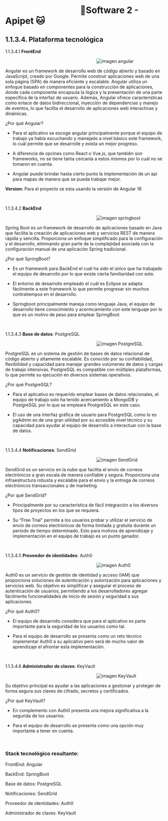 #  &nbsp;&nbsp;&nbsp;&nbsp;&nbsp;&nbsp;&nbsp;&nbsp;&nbsp;&nbsp;&nbsp;&nbsp;&nbsp;&nbsp;&nbsp;&nbsp;&nbsp;&nbsp;&nbsp;&nbsp;&nbsp;&nbsp;&nbsp;&nbsp;&nbsp;&nbsp;&nbsp;&nbsp;&nbsp;&nbsp;&nbsp;&nbsp;&nbsp;&nbsp;&nbsp;&nbsp;🐶Software 2 - Apipet 🐱  #


## 1.1.3.4. Plataforma tecnológica


1.1.3.4.1  **FrontEnd** 


&nbsp;&nbsp;&nbsp;&nbsp;&nbsp;&nbsp;&nbsp;&nbsp;&nbsp;&nbsp;&nbsp;&nbsp;&nbsp;&nbsp;&nbsp;&nbsp;&nbsp;&nbsp;&nbsp;&nbsp;&nbsp;&nbsp;&nbsp;&nbsp;&nbsp;&nbsp;&nbsp;&nbsp;&nbsp;&nbsp;&nbsp;&nbsp;&nbsp;&nbsp;&nbsp;&nbsp;&nbsp;&nbsp;&nbsp;&nbsp;&nbsp;&nbsp;&nbsp;&nbsp;&nbsp;&nbsp;&nbsp;&nbsp;&nbsp;&nbsp;&nbsp;&nbsp;&nbsp;&nbsp;&nbsp;&nbsp;&nbsp;&nbsp;&nbsp;&nbsp;&nbsp;&nbsp;&nbsp;&nbsp;&nbsp;&nbsp;&nbsp;&nbsp;&nbsp;&nbsp;&nbsp;&nbsp;&nbsp;&nbsp;![imagen angular](https://github.com/MiguelRiosT/ApipetDocumentacion/blob/main/Dise%C3%B1o%20alto%20nivel/Alternativa%20de%20soluci%C3%B3n/Plataforma%20tecnol%C3%B3gica/AngularLogo.png)

Angular es un framework de desarrollo web de código abierto y basado en JavaScript, creado por Google. Permite construir aplicaciones web de una sola página (SPA) de manera eficiente y escalable. Angular utiliza un enfoque basado en componentes para la construcción de aplicaciones, donde cada componente encapsula la lógica y la presentación de una parte específica de la interfaz de usuario. Además, Angular ofrece características como enlace de datos bidireccional, inyección de dependencias y manejo de eventos, lo que facilita el desarrollo de aplicaciones web interactivas y dinámicas.

¿Por qué Angular?

- Para el aplicativo se escoge angular principalmente porque el equipo de trabajo ya había escuchando y manejado a nivel básico este framework, lo cuál permite que se desarrolle y exista un mejor progreso.

- A diferencia de opcines como React o Vue.js, que también son frameworks, no se tiene tanta cercanía a estos mismos por lo cuál no se tomaron en cuenta.

- Angular puede brindar hasta cierto punto la implementación de un api para mapas de manera que se pueda trabajar mejor.

**Version:** Para el proyecto se esta usando la versión de Angular 16

<br>

1.1.3.4.2  **BackEnd**


&nbsp;&nbsp;&nbsp;&nbsp;&nbsp;&nbsp;&nbsp;&nbsp;&nbsp;&nbsp;&nbsp;&nbsp;&nbsp;&nbsp;&nbsp;&nbsp;&nbsp;&nbsp;&nbsp;&nbsp;&nbsp;&nbsp;&nbsp;&nbsp;&nbsp;&nbsp;&nbsp;&nbsp;&nbsp;&nbsp;&nbsp;&nbsp;&nbsp;&nbsp;&nbsp;&nbsp;&nbsp;&nbsp;&nbsp;&nbsp;&nbsp;&nbsp;&nbsp;&nbsp;&nbsp;&nbsp;&nbsp;&nbsp;&nbsp;&nbsp;&nbsp;&nbsp;&nbsp;&nbsp;&nbsp;&nbsp;&nbsp;&nbsp;&nbsp;&nbsp;&nbsp;&nbsp;&nbsp;&nbsp;&nbsp;&nbsp;&nbsp;&nbsp;&nbsp;&nbsp;&nbsp;&nbsp;&nbsp;&nbsp;![imagen springboot](https://github.com/MiguelRiosT/ApipetDocumentacion/blob/main/Dise%C3%B1o%20alto%20nivel/Alternativa%20de%20soluci%C3%B3n/Plataforma%20tecnol%C3%B3gica/SpringBootLogo.png)

Spring Boot es un framework de desarrollo de aplicaciones basado en Java que facilita la creación de aplicaciones web y servicios REST de manera rápida y sencilla. Proporciona un enfoque simplificado para la configuración y el desarrollo, eliminando gran parte de la complejidad asociada con la configuración manual de una aplicación Spring tradicional.

¿Por qué SpringBoot?

- Es un framework para BackEnd el cuál ha sido el único que ha trabajado el equipo de desarrollo por lo que existe cierta familiaridad con este.

- El entorno de desarrollo empleado el cuál es Eclipse se adapta fácilmente a este framework lo que permite progresar sin muchos contratiempos en el desarrollo.

- Springboot principalmente maneja como lenguaje Java, el equipo de desarrollo tiene conocimiento y acermcamiento con este lenguaje por lo que es un motivo de peso para emplear SpringBoot.

<br>

1.1.3.4.3  **Base de datos**: PostgreSQL 

&nbsp;&nbsp;&nbsp;&nbsp;&nbsp;&nbsp;&nbsp;&nbsp;&nbsp;&nbsp;&nbsp;&nbsp;&nbsp;&nbsp;&nbsp;&nbsp;&nbsp;&nbsp;&nbsp;&nbsp;&nbsp;&nbsp;&nbsp;&nbsp;&nbsp;&nbsp;&nbsp;&nbsp;&nbsp;&nbsp;&nbsp;&nbsp;&nbsp;&nbsp;&nbsp;&nbsp;&nbsp;&nbsp;&nbsp;&nbsp;&nbsp;&nbsp;&nbsp;&nbsp;&nbsp;&nbsp;&nbsp;&nbsp;&nbsp;&nbsp;&nbsp;&nbsp;&nbsp;&nbsp;&nbsp;&nbsp;&nbsp;&nbsp;&nbsp;&nbsp;&nbsp;&nbsp;&nbsp;&nbsp;&nbsp;&nbsp;&nbsp;&nbsp;&nbsp;&nbsp;&nbsp;&nbsp;&nbsp;&nbsp;![imagen PostgreSQL](https://github.com/MiguelRiosT/ApipetDocumentacion/blob/main/Dise%C3%B1o%20alto%20nivel/Alternativa%20de%20soluci%C3%B3n/Plataforma%20tecnol%C3%B3gica/PostgreSQLLogo.png)

PostgreSQL es un sistema de gestión de bases de datos relacional de código abierto y altamente escalable. Es conocido por su confiabilidad, flexibilidad y capacidad para manejar grandes volúmenes de datos y cargas de trabajo intensivas. PostgreSQL es compatible con múltiples plataformas, lo que permite su ejecución en diversos sistemas operativos.

¿Por qué PostgreSQL?

- Para el aplicativo es requerido emplear bases de datos relacionales, el equipo de trabajo solo ha tenido acercamiento a MongoDB y PostgreSQL por lo que se empleará PostgreSQL en este caso.

- El uso de una interfaz gráfica de usuario para PostgreSQL como lo es pgAdmin es de una gran utilidad por su accesible nivel técnico y su capacidad para ayudar al equipo de desarrollo a interactuar con la base de datos.




<br>

1.1.3.4.4  **Notificaciones**: SendGrid 

&nbsp;&nbsp;&nbsp;&nbsp;&nbsp;&nbsp;&nbsp;&nbsp;&nbsp;&nbsp;&nbsp;&nbsp;&nbsp;&nbsp;&nbsp;&nbsp;&nbsp;&nbsp;&nbsp;&nbsp;&nbsp;&nbsp;&nbsp;&nbsp;&nbsp;&nbsp;&nbsp;&nbsp;&nbsp;&nbsp;&nbsp;&nbsp;&nbsp;&nbsp;&nbsp;&nbsp;&nbsp;&nbsp;&nbsp;&nbsp;&nbsp;&nbsp;&nbsp;&nbsp;&nbsp;&nbsp;&nbsp;&nbsp;&nbsp;&nbsp;&nbsp;&nbsp;&nbsp;&nbsp;&nbsp;&nbsp;&nbsp;&nbsp;&nbsp;&nbsp;&nbsp;&nbsp;&nbsp;&nbsp;&nbsp;&nbsp;&nbsp;&nbsp;&nbsp;&nbsp;&nbsp;&nbsp;&nbsp;&nbsp;![imagen SendGrid](https://github.com/MiguelRiosT/ApipetDocumentacion/blob/main/Dise%C3%B1o%20alto%20nivel/Alternativa%20de%20soluci%C3%B3n/Plataforma%20tecnol%C3%B3gica/SendGridLogo.png)

SendGrid es un servicio en la nube que facilita el envío de correos electrónicos a gran escala de manera confiable y segura. Proporciona una infraestructura robusta y escalable para el envío y la entrega de correos electrónicos transaccionales y de marketing.

¿Por qué SendGrid?

- Principalmente por su característica de fácil integración a los diversos tipos de proyectos en los que se requiera.

- Su "Free Trial" permite a los usuarios probar y utilizar el servicio de envío de correos electrónicos de forma limitada y gratuita durante un período de tiempo determinado. Esto para motivos de aprendizaje y implementación en el equipo de trabajo es un punto ganador.




<br>

1.1.3.4.5  **Proveedor de identidades**: Auth0 

&nbsp;&nbsp;&nbsp;&nbsp;&nbsp;&nbsp;&nbsp;&nbsp;&nbsp;&nbsp;&nbsp;&nbsp;&nbsp;&nbsp;&nbsp;&nbsp;&nbsp;&nbsp;&nbsp;&nbsp;&nbsp;&nbsp;&nbsp;&nbsp;&nbsp;&nbsp;&nbsp;&nbsp;&nbsp;&nbsp;&nbsp;&nbsp;&nbsp;&nbsp;&nbsp;&nbsp;&nbsp;&nbsp;&nbsp;&nbsp;&nbsp;&nbsp;&nbsp;&nbsp;&nbsp;&nbsp;&nbsp;&nbsp;&nbsp;&nbsp;&nbsp;&nbsp;&nbsp;&nbsp;&nbsp;&nbsp;&nbsp;&nbsp;&nbsp;&nbsp;&nbsp;&nbsp;&nbsp;&nbsp;&nbsp;&nbsp;&nbsp;&nbsp;&nbsp;&nbsp;&nbsp;&nbsp;&nbsp;&nbsp;![imagen Auth0](https://github.com/MiguelRiosT/ApipetDocumentacion/blob/main/Dise%C3%B1o%20alto%20nivel/Alternativa%20de%20soluci%C3%B3n/Plataforma%20tecnol%C3%B3gica/Auth0Logo.png)

Auth0 es un servicio de gestión de identidad y acceso (IAM) que proporciona soluciones de autenticación y autorización para aplicaciones y servicios web. Su objetivo es simplificar y asegurar el proceso de autenticación de usuarios, permitiendo a los desarrolladores agregar fácilmente funcionalidades de inicio de sesión y seguridad a sus aplicaciones.

¿Por qué Auth0?

- El equipo de desarrollo considera que para el aplicativo es parte importante para la seguridad de los usuarios como tal.

- Para el equipo de desarrollo se presenta como un reto técnico implementar Auth0 a su aplicativo pero será de mucho valor de aprendizaje el afrontar esta implementación.

<br>

1.1.3.4.6  **Administrador de claves**: KeyVault 

&nbsp;&nbsp;&nbsp;&nbsp;&nbsp;&nbsp;&nbsp;&nbsp;&nbsp;&nbsp;&nbsp;&nbsp;&nbsp;&nbsp;&nbsp;&nbsp;&nbsp;&nbsp;&nbsp;&nbsp;&nbsp;&nbsp;&nbsp;&nbsp;&nbsp;&nbsp;&nbsp;&nbsp;&nbsp;&nbsp;&nbsp;&nbsp;&nbsp;&nbsp;&nbsp;&nbsp;&nbsp;&nbsp;&nbsp;&nbsp;&nbsp;&nbsp;&nbsp;&nbsp;&nbsp;&nbsp;&nbsp;&nbsp;&nbsp;&nbsp;&nbsp;&nbsp;&nbsp;&nbsp;&nbsp;&nbsp;&nbsp;&nbsp;&nbsp;&nbsp;&nbsp;&nbsp;&nbsp;&nbsp;&nbsp;&nbsp;&nbsp;&nbsp;&nbsp;&nbsp;&nbsp;&nbsp;&nbsp;&nbsp;![imagen KeyVault](https://github.com/MiguelRiosT/ApipetDocumentacion/blob/main/Dise%C3%B1o%20alto%20nivel/Alternativa%20de%20soluci%C3%B3n/Plataforma%20tecnol%C3%B3gica/KeyVaultLogo.png)

 Su objetivo principal es ayudar a las aplicaciones a gestionar y proteger de forma segura sus claves de cifrado, secretos y certificados.

¿Por qué KeyVault?

- En complemento con Auth0 presenta una mejora significativa a la segurida de los usuarios.

- Para el equipo de desarrollo se presenta como una opción muy importante a tener en cuenta.

<br>

### Stack tecnológico resultante:

FrontEnd: Angular 

BackEnd: SpringBoot

Base de datos: PostgreSQL

Notificaciones: SendGrid

Proveedor de identidades: Auth0

Administrador de claves: KeyVault


